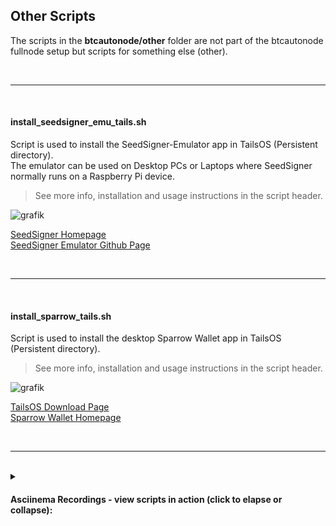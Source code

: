 
## Other Scripts

The scripts in the **btcautonode/other** folder are not part of the btcautonode fullnode setup but scripts for something else (other).  

<br>

---

<br>

#### install_seedsigner_emu_tails.sh
Script is used to install the SeedSigner-Emulator app in TailsOS (Persistent directory).  
The emulator can be used on Desktop PCs or Laptops where SeedSigner normally runs on a Raspberry Pi device.  
>See more info, installation and usage instructions in the script header.  

![grafik](https://github.com/user-attachments/assets/1ba96748-5e17-4928-8082-fbf956938eb8)

[SeedSigner Homepage](https://seedsigner.com/)  
[SeedSigner Emulator Github Page](https://github.com/enteropositivo/seedsigner-emulator)  

<br>

---

<br>

#### install_sparrow_tails.sh
Script is used to install the desktop Sparrow Wallet app in TailsOS (Persistent directory).  
>See more info, installation and usage instructions in the script header.  

![grafik](https://github.com/user-attachments/assets/c439f5e8-c414-45bb-b06c-873b3e7eb96f)  

[TailsOS Download Page](https://tails.net/install/download/)  
[Sparrow Wallet Homepage](https://www.sparrowwallet.com/)  

<br>

---

<br>

<details>
<summary><h4>Asciinema Recordings - view scripts in action (click to elapse or collapse):</h4></summary>
  
[install_seedsigner_emu_tails.sh](https://asciinema.org/a/cybRYezWLgLCl08FFTCSeXput) (application gui is not shown here, only console output at the end of the video)
</details>

<br><br>

